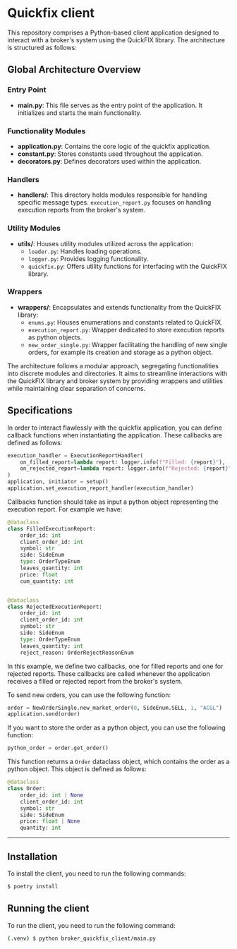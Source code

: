 # Quickfix client

This repository comprises a Python-based client application designed to interact with a broker's system using the QuickFIX library. The architecture is structured as follows:

## Global Architecture Overview

### Entry Point
- **main.py**: This file serves as the entry point of the application. It initializes and starts the main functionality.

### Functionality Modules
- **application.py**: Contains the core logic of the quickfix application.
- **constant.py**: Stores constants used throughout the application.
- **decorators.py**: Defines decorators used within the application.

### Handlers
- **handlers/**: This directory holds modules responsible for handling specific message types. `execution_report.py` focuses on handling execution reports from the broker's system.

### Utility Modules
- **utils/**: Houses utility modules utilized across the application:
  - `loader.py`: Handles loading operations.
  - `logger.py`: Provides logging functionality.
  - `quickfix.py`: Offers utility functions for interfacing with the QuickFIX library.

### Wrappers
- **wrappers/**: Encapsulates and extends functionality from the QuickFIX library:
  - `enums.py`: Houses enumerations and constants related to QuickFIX.
  - `execution_report.py`: Wrapper dedicated to store execution reports as python objects.
  - `new_order_single.py`: Wrapper facilitating the handling of new single orders, for example its creation and storage as a python object.

The architecture follows a modular approach, segregating functionalities into discrete modules and directories. It aims to streamline interactions with the QuickFIX library and broker system by providing wrappers and utilities while maintaining clear separation of concerns.


## Specifications

In order to interact flawlessly with the quickfix application, you can define callback functions when instantiating the application. These callbacks are defined as follows:

```python
execution_handler = ExecutionReportHandler(
    on_filled_report=lambda report: logger.info(f"Filled: {report}"),
    on_rejected_report=lambda report: logger.info(f"Rejected: {report}"),
)
application, initiator = setup()
application.set_execution_report_handler(execution_handler)
```

Callbacks function should take as input a python object representing the execution report. For example we have:
  
```python
@dataclass
class FilledExecutionReport:
    order_id: int
    client_order_id: int
    symbol: str
    side: SideEnum
    type: OrderTypeEnum
    leaves_quantity: int
    price: float
    cum_quantity: int


@dataclass
class RejectedExecutionReport:
    order_id: int
    client_order_id: int
    symbol: str
    side: SideEnum
    type: OrderTypeEnum
    leaves_quantity: int
    reject_reason: OrderRejectReasonEnum
```

In this example, we define two callbacks, one for filled reports and one for rejected reports. These callbacks are called whenever the application receives a filled or rejected report from the broker's system.

To send new orders, you can use the following function:

```python
order = NewOrderSingle.new_market_order(0, SideEnum.SELL, 1, "ACGL")
application.send(order)
```

If you want to store the order as a python object, you can use the following function:

```python
python_order = order.get_order()
```

This function returns a `Order` dataclass object, which contains the order as a python object. This object is defined as follows:

```python
@dataclass
class Order:
    order_id: int | None
    client_order_id: int
    symbol: str
    side: SideEnum
    price: float | None
    quantity: int
```

---

## Installation

To install the client, you need to run the following commands:

```bash
$ poetry install
```

## Running the client

To run the client, you need to run the following command:

```bash
(.venv) $ python broker_quickfix_client/main.py
```
